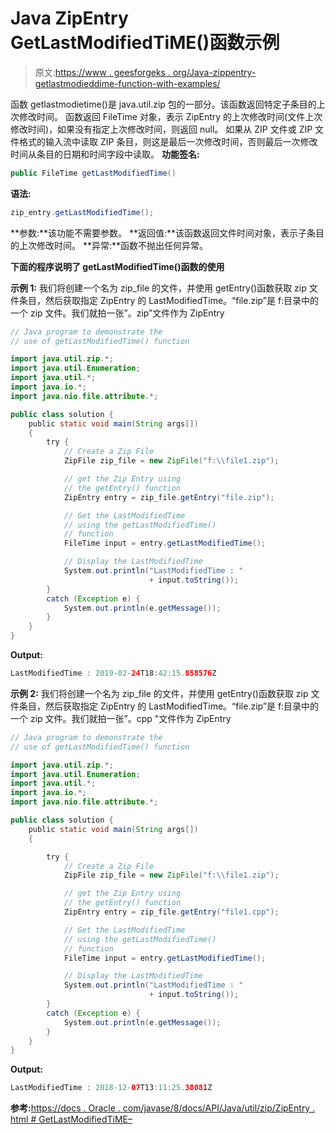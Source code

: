 # Java ZipEntry GetLastModifiedTiME()函数示例

> 原文:[https://www . geesforgeks . org/Java-zippentry-getlastmodieddime-function-with-examples/](https://www.geeksforgeeks.org/java-zipentry-getlastmodifiedtime-function-with-examples/)

函数 getlastmodietime()是 java.util.zip 包的一部分。该函数返回特定子条目的上次修改时间。
函数返回 FileTime 对象，表示 ZipEntry 的上次修改时间(文件上次修改时间)，如果没有指定上次修改时间，则返回 null。
如果从 ZIP 文件或 ZIP 文件格式的输入流中读取 ZIP 条目，则这是最后一次修改时间，否则最后一次修改时间从条目的日期和时间字段中读取。
**功能签名:**

```java
public FileTime getLastModifiedTime()
```

**语法:**

```java
zip_entry.getLastModifiedTime();
```

**参数:**该功能不需要参数。
**返回值:**该函数返回文件时间对象，表示子条目的上次修改时间。
**异常:**函数不抛出任何异常。

**下面的程序说明了 getLastModifiedTime()函数的使用**

**示例 1:** 我们将创建一个名为 zip_file 的文件，并使用 getEntry()函数获取 zip 文件条目，然后获取指定 ZipEntry 的 LastModifiedTime。“file.zip”是 f:目录中的一个 zip 文件。我们就拍一张”。zip”文件作为 ZipEntry

```java
// Java program to demonstrate the
// use of getLastModifiedTime() function

import java.util.zip.*;
import java.util.Enumeration;
import java.util.*;
import java.io.*;
import java.nio.file.attribute.*;

public class solution {
    public static void main(String args[])
    {
        try {
            // Create a Zip File
            ZipFile zip_file = new ZipFile("f:\\file1.zip");

            // get the Zip Entry using
            // the getEntry() function
            ZipEntry entry = zip_file.getEntry("file.zip");

            // Get the LastModifiedTime
            // using the getLastModifiedTime()
            // function
            FileTime input = entry.getLastModifiedTime();

            // Display the LastModifiedTime
            System.out.println("LastModifiedTime : "
                               + input.toString());
        }
        catch (Exception e) {
            System.out.println(e.getMessage());
        }
    }
}
```

**Output:**

```java
LastModifiedTime : 2019-02-24T18:42:15.858576Z

```

**示例 2:** 我们将创建一个名为 zip_file 的文件，并使用 getEntry()函数获取 zip 文件条目，然后获取指定 ZipEntry 的 LastModifiedTime。“file.zip”是 f:目录中的一个 zip 文件。我们就拍一张”。cpp "文件作为 ZipEntry

```java
// Java program to demonstrate the
// use of getLastModifiedTime() function

import java.util.zip.*;
import java.util.Enumeration;
import java.util.*;
import java.io.*;
import java.nio.file.attribute.*;

public class solution {
    public static void main(String args[])
    {

        try {
            // Create a Zip File
            ZipFile zip_file = new ZipFile("f:\\file1.zip");

            // get the Zip Entry using
            // the getEntry() function
            ZipEntry entry = zip_file.getEntry("file1.cpp");

            // Get the LastModifiedTime
            // using the getLastModifiedTime()
            // function
            FileTime input = entry.getLastModifiedTime();

            // Display the LastModifiedTime
            System.out.println("LastModifiedTime : "
                               + input.toString());
        }
        catch (Exception e) {
            System.out.println(e.getMessage());
        }
    }
}
```

**Output:**

```java
LastModifiedTime : 2018-12-07T13:11:25.38081Z

```

**参考:**[https://docs . Oracle . com/javase/8/docs/API/Java/util/zip/ZipEntry . html # GetLastModifiedTiME–](https://docs.oracle.com/javase/8/docs/api/java/util/zip/ZipEntry.html#getLastModifiedTime--)